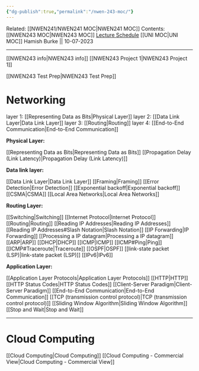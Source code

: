 ```yaml
---
{"dg-publish":true,"permalink":"/nwen-243-moc/"}
---
```


Related: [[NWEN241/NWEN241 MOC\|NWEN241 MOC]]
Contents: [[NWEN243 MOC\|NWEN243 MOC]]
[Lecture Schedule](https://ecs.wgtn.ac.nz/Courses/NWEN243_2023T2/LectureSchedule)
[[UNI MOC\|UNI MOC]]
Hamish Burke || 10-07-2023
***

[[NWEN243 info\|NWEN243 info]]
[[NWEN243 Project 1\|NWEN243 Project 1]]



[[NWEN243 Test Prep\|NWEN243 Test Prep]]

# Networking

layer 1: [[Representing Data as Bits\|Physical Layer]]
layer 2: [[Data Link Layer\|Data Link Layer]]
layer 3: [[Routing\|Routing]]
layer 4: [[End-to-End Communication\|End-to-End Communication]]

**Physical Layer:**

[[Representing Data as Bits\|Representing Data as Bits]]
[[Propagation Delay (Link Latency)\|Propagation Delay (Link Latency)]]

**Data link layer:**

[[Data Link Layer\|Data Link Layer]]
	[[Framing\|Framing]]
	[[Error Detection\|Error Detection]]
	[[Exponential backoff\|Exponential backoff]]
	[[CSMA\|CSMA]]
	[[Local Area Networks\|Local Area Networks]]


**Routing Layer:**

[[Switching\|Switching]]
[[Internet Protocol\|Internet Protocol]]
[[Routing\|Routing]]
[[Reading IP Addresses\|Reading IP Addresses]]
	[[Reading IP Addresses#Slash Notation\|Slash Notation]]
[[IP Forwarding\|IP Forwarding]]
[[Processing a IP datagram\|Processing a IP datagram]]
[[ARP\|ARP]]
[[DHCP\|DHCP]]
[[ICMP\|ICMP]]
	[[ICMP#Ping\|Ping]]
	[[ICMP#Traceroute\|Traceroute]]
[[OSPF\|OSPF]]
	[[link-state packet (LSP)\|link-state packet (LSP)]]
[[IPv6\|IPv6]]

**Application Layer:**

[[Application Layer Protocols\|Application Layer Protocols]]
	[[HTTP\|HTTP]]
	[[HTTP Status Codes\|HTTP Status Codes]]
	[[Client-Server Paradigm\|Client-Server Paradigm]]
[[End-to-End Communication\|End-to-End Communication]]
[[TCP (transmission control protocol)\|TCP (transmission control protocol)]]
	[[Sliding Window Algorithm\|Sliding Window Algorithm]]
	[[Stop and Wait\|Stop and Wait]]


***

# Cloud Computing

[[Cloud Computing\|Cloud Computing]]
[[Cloud Computing - Commercial View\|Cloud Computing - Commercial View]]



